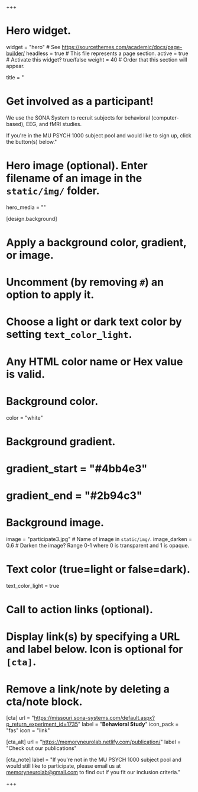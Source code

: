 +++
# Hero widget.
widget = "hero"  # See https://sourcethemes.com/academic/docs/page-builder/
headless = true  # This file represents a page section.
active = true  # Activate this widget? true/false
weight = 40  # Order that this section will appear.

title = "<h1>Get involved as a participant!</h1><p>We use the SONA System to recruit subjects for behavioral (computer-based), EEG, and fMRI studies.<p>If you're in the MU PSYCH 1000 subject pool and would like to sign up, click the button(s) below."

# Hero image (optional). Enter filename of an image in the `static/img/` folder.
hero_media = ""

[design.background]
  # Apply a background color, gradient, or image.
  #   Uncomment (by removing `#`) an option to apply it.
  #   Choose a light or dark text color by setting `text_color_light`.
  #   Any HTML color name or Hex value is valid.

  # Background color.
  color = "white"
  
  # Background gradient.
  # gradient_start = "#4bb4e3"
  # gradient_end = "#2b94c3"
  
 # Background image.
 image = "participate3.jpg"  # Name of image in `static/img/`.
 image_darken = 0.6  # Darken the image? Range 0-1 where 0 is transparent and 1 is opaque.

  # Text color (true=light or false=dark).
  text_color_light = true

# Call to action links (optional).
#   Display link(s) by specifying a URL and label below. Icon is optional for `[cta]`.
#   Remove a link/note by deleting a cta/note block.
[cta]
  url = "https://missouri.sona-systems.com/default.aspx?p_return_experiment_id=1735"
  label = "**Behavioral Study**"
  icon_pack = "fas"
  icon = "link"
  
[cta_alt]
  url = "https://memoryneurolab.netlify.com/publication/"
  label = "Check out our publications"

[cta_note]
  label = "If you're not in the MU PSYCH 1000 subject pool and would still like to participate, please email us at <memoryneurolab@gmail.com> to find out if you fit our inclusion criteria."

+++
